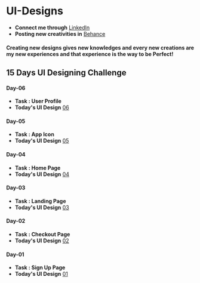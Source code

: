 # UI-Designs
- **Connect me through** [LinkedIn](https://www.linkedin.com/in/arjun-a-acharry-044a36252/)
- **Posting new creativities in** [Behance](https://www.behance.net/arjunaacharry)

#### Creating new designs gives new knowledges and every new creations are my new experiences and that experience is the way to be Perfect!

## 15 Days UI Designing Challenge

#### Day-06
- **Task : User Profile**
- **Today's UI Design** [06](https://user-images.githubusercontent.com/115148574/230576918-cb44591b-2adc-44bd-b841-8bc744c786ba.jpg)

#### Day-05
- **Task : App Icon**
- **Today's UI Design** [05](https://user-images.githubusercontent.com/115148574/230421996-9797ab77-95c2-4da5-87f0-e8b171bc9263.jpg)

#### Day-04
- **Task : Home Page**
- **Today's UI Design** [04](https://user-images.githubusercontent.com/115148574/229831888-6910b05b-6417-498b-bbb9-6ca06ebe294a.jpg)

#### Day-03
- **Task : Landing Page**
- **Today's UI Design** [03](https://user-images.githubusercontent.com/115148574/229697055-64d14508-0234-4b0e-a140-289930bd38be.jpg)

#### Day-02
- **Task : Checkout Page**
- **Today's UI Design** [02](https://user-images.githubusercontent.com/115148574/229544952-392289aa-c069-4e8d-91a2-94c8ecfe9b01.jpg)

#### Day-01
- **Task : Sign Up Page**
- **Today's UI Design** [01](https://user-images.githubusercontent.com/115148574/229290776-a0987bbc-9d2a-40c1-814f-4893421740e8.jpg)
